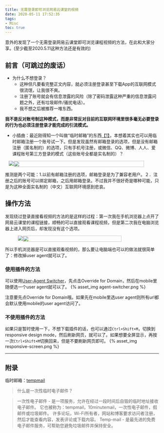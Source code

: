 ```yaml
---
title: 无需登录即可浏览网易云课堂的视频
date: 2020-05-11 17:52:35
tags: 
- Misc
toc: true
---
```


意外的发现了一个无需登录网易云课堂即可浏览课程视频的方法，在此和大家分享。(至少截至2020.5.11这种方法还是有效的)

## 前言（可跳过的废话）

- 为什么不想登录？
  + 这种但凡要看完整正文内容，就必须注册登录甚至下载App的互联网模式很流氓，让我很不爽。
  + 注册了账号就会有信息泄露的风险（除了密码泄露这种严重的信息泄露问题之外，还有垃圾邮件/骚扰电话）。
  + 我不想之后被推荐一堆东西。
<!--more-->

**我不是反对账号制这种模式，而是非常反对目前的互联网环境里很多毫无必要登录的行为也必须注册登录才能完成的引流模式。**

- 小插曲：最近刚得知一个叫做“临时邮箱”的东西[【1】](#临时邮箱)，本想着其实也可以用临时邮箱注册一个账号试一下。但是发现虽然有邮箱登录的选项，但是没有邮箱注册（匿名制的）的选项，只有手机号注册，或微信、QQ、微博、人人、爱课程账号第三方登录的模式（这些账号全都是实名制的）？
<div style="display: flex; justify-content: center;">
<img src="signin.png" >
<img src="signup.png" width="92%" >
</div>

推测是两个可能：1.以前有邮箱注册的选项，邮箱登录是为了兼容老用户。２．注册之后的账号可以绑定邮箱，之后用邮箱登录。不过我并不很好奇是哪种可能，只是为这种全面实名制的（中文）互联网环境感到悲哀。

## 操作方法

发现绕过登录直接看视频的方法的是这样的过程：第一次我在手机浏览器上点开了网易云课堂的课程链接，顺畅的可以直接观看课程视频，但是第二次我在电脑浏览器上进入网页后，却发现没有这个选项。
<div style="display: flex; justify-content: center;">
<img src="mobile.png" >
<img src="pc.png" width="80%" >
</div>

所以手机浏览器是可以直接观看视频的，那么要让电脑端也可以的做法就很简单了：修改掉user agent就可以了。

### 使用插件的方法

可以使用[User-Agent Switcher](https://addons.mozilla.org/en-US/firefox/addon/uaswitcher/)，先点击Override for Domain，然后在mobile里随便选一个user agent就可以了。
{% asset_img agent-switcher.png %}

注意要先点Override for Domain哦。如果先在mobile里选user agent则所有url都会默认使用mobile的user agent访问了。

### 不使用插件的方法

如果只是暂时使用一下，不想下载插件的话，也可以通过``Ctrl+Shift+M``，切换到responsive design mode，然后刷新网页，就可以了。如果想要全屏显示，再按一次``Ctrl+Shift+M``切换回来，但是不要刷新网页即可。
{% asset_img responsive-screen.png %}



***

## 附录

临时邮箱：[tempmail](https://temp-mail.org/)

> 什么是一次性临时电子邮件？

> 一次性电子邮件 - 是一项服务，允许在经过一段时间后自毁的临时地址接收电子邮件。 它也被称为：tempmail，10minutemail，一次性电子邮件，假邮件或垃圾邮件。 许多论坛，Wi-Fi所有者，网站和博客要求访问者注册，然后才能查看内容，发表评论或下载内容。 Temp-mail - 是最先进的免费电子邮件服务，可帮助您避免垃圾邮件并保持安全。
